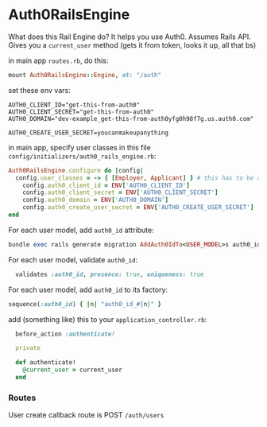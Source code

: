 # Auth0RailsEngine
What does this Rail Engine do?
It helps you use Auth0.
Assumes Rails API.
Gives you a `current_user` method (gets it from token, looks it up, all that bs)


in main app `routes.rb`, do this:
```ruby
mount Auth0RailsEngine::Engine, at: "/auth"
```

set these env vars:
```
AUTH0_CLIENT_ID="get-this-from-auth0"
AUTH0_CLIENT_SECRET="get-this-from-auth0"
AUTH0_DOMAIN="dev-example_get-this-from-auth0yfg0h98f7g.us.auth0.com"

AUTH0_CREATE_USER_SECRET=youcanmakeupanything
```

in main app, specify user classes in this file `config/initializers/auth0_rails_engine.rb`:
```ruby
Auth0RailsEngine.configure do |config|
  config.user_classes = -> { [Employer, Applicant] } # this has to be a lambda
	config.auth0_client_id = ENV['AUTH0_CLIENT_ID']
	config.auth0_client_secret = ENV['AUTH0_CLIENT_SECRET']
	config.auth0_domain = ENV['AUTH0_DOMAIN']
	config.auth0_create_user_secret = ENV['AUTH0_CREATE_USER_SECRET']
end
```

For each user model, add `auth0_id` attribute:
```ruby
bundle exec rails generate migration AddAuth0IdTo<USER_MODEL>s auth0_id:string:uniq:default:'temporary':null:false
```

For each user model, validate `auth0_id`:
```ruby
  validates :auth0_id, presence: true, uniqueness: true
```

For each user model, add `auth0_id` to its factory:
```ruby
sequence(:auth0_id) { |n| "auth0_id_#{n}" }
```

add (something like) this to your `application_controller.rb`:
```ruby
  before_action :authenticate!

  private

  def authenticate!
    @current_user = current_user      
  end
```

### Routes
User create callback route is POST `/auth/users`
